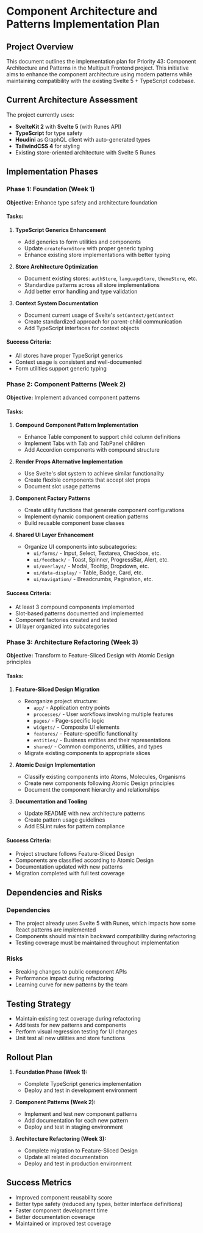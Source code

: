 # Component Architecture and Patterns Implementation Plan

## Project Overview

This document outlines the implementation plan for Priority 43: Component Architecture and Patterns in the Multipult Frontend project. This initiative aims to enhance the component architecture using modern patterns while maintaining compatibility with the existing Svelte 5 + TypeScript codebase.

## Current Architecture Assessment

The project currently uses:
- **SvelteKit 2** with **Svelte 5** (with Runes API)
- **TypeScript** for type safety
- **Houdini** as GraphQL client with auto-generated types
- **TailwindCSS 4** for styling
- Existing store-oriented architecture with Svelte 5 Runes

## Implementation Phases

### Phase 1: Foundation (Week 1)
**Objective:** Enhance type safety and architecture foundation

#### Tasks:
1. **TypeScript Generics Enhancement**
   - Add generics to form utilities and components
   - Update `createFormStore` with proper generic typing
   - Enhance existing store implementations with better typing

2. **Store Architecture Optimization**
   - Document existing stores: `authStore`, `languageStore`, `themeStore`, etc.
   - Standardize patterns across all store implementations
   - Add better error handling and type validation

3. **Context System Documentation**
   - Document current usage of Svelte's `setContext/getContext`
   - Create standardized approach for parent-child communication
   - Add TypeScript interfaces for context objects

#### Success Criteria:
- All stores have proper TypeScript generics
- Context usage is consistent and well-documented
- Form utilities support generic typing

### Phase 2: Component Patterns (Week 2)
**Objective:** Implement advanced component patterns

#### Tasks:
1. **Compound Component Pattern Implementation**
   - Enhance Table component to support child column definitions
   - Implement Tabs with Tab and TabPanel children
   - Add Accordion components with compound structure

2. **Render Props Alternative Implementation**
   - Use Svelte's slot system to achieve similar functionality
   - Create flexible components that accept slot props
   - Document slot usage patterns

3. **Component Factory Patterns**
   - Create utility functions that generate component configurations
   - Implement dynamic component creation patterns
   - Build reusable component base classes

4. **Shared UI Layer Enhancement**
   - Organize UI components into subcategories:
     - `ui/forms/` - Input, Select, Textarea, Checkbox, etc.
     - `ui/feedback/` - Toast, Spinner, ProgressBar, Alert, etc.
     - `ui/overlays/` - Modal, Tooltip, Dropdown, etc.
     - `ui/data-display/` - Table, Badge, Card, etc.
     - `ui/navigation/` - Breadcrumbs, Pagination, etc.

#### Success Criteria:
- At least 3 compound components implemented
- Slot-based patterns documented and implemented
- Component factories created and tested
- UI layer organized into subcategories

### Phase 3: Architecture Refactoring (Week 3)
**Objective:** Transform to Feature-Sliced Design with Atomic Design principles

#### Tasks:
1. **Feature-Sliced Design Migration**
   - Reorganize project structure:
     - `app/` - Application entry points
     - `processes/` - User workflows involving multiple features
     - `pages/` - Page-specific logic
     - `widgets/` - Composite UI elements
     - `features/` - Feature-specific functionality
     - `entities/` - Business entities and their representations
     - `shared/` - Common components, utilities, and types
   - Migrate existing components to appropriate slices

2. **Atomic Design Implementation**
   - Classify existing components into Atoms, Molecules, Organisms
   - Create new components following Atomic Design principles
   - Document the component hierarchy and relationships

3. **Documentation and Tooling**
   - Update README with new architecture patterns
   - Create pattern usage guidelines
   - Add ESLint rules for pattern compliance

#### Success Criteria:
- Project structure follows Feature-Sliced Design
- Components are classified according to Atomic Design
- Documentation updated with new patterns
- Migration completed with full test coverage

## Dependencies and Risks

### Dependencies
- The project already uses Svelte 5 with Runes, which impacts how some React patterns are implemented
- Components should maintain backward compatibility during refactoring
- Testing coverage must be maintained throughout implementation

### Risks
- Breaking changes to public component APIs
- Performance impact during refactoring
- Learning curve for new patterns by the team

## Testing Strategy

- Maintain existing test coverage during refactoring
- Add tests for new patterns and components
- Perform visual regression testing for UI changes
- Unit test all new utilities and store functions

## Rollout Plan

1. **Foundation Phase (Week 1):** 
   - Complete TypeScript generics implementation
   - Deploy and test in development environment

2. **Component Patterns (Week 2):**
   - Implement and test new component patterns
   - Add documentation for each new pattern
   - Deploy and test in staging environment

3. **Architecture Refactoring (Week 3):**
   - Complete migration to Feature-Sliced Design
   - Update all related documentation
   - Deploy and test in production environment

## Success Metrics

- Improved component reusability score
- Better type safety (reduced any types, better interface definitions)
- Faster component development time
- Better documentation coverage
- Maintained or improved test coverage